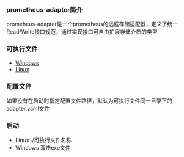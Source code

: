 ### prometheus-adapter简介
promeheus-adapter是一个prometheus的远程存储适配器，定义了统一Read/Write接口规范，通过实现接口可自由扩展存储介质的类型

### 可执行文件
- [Windows](https://github.com/lijinfengnuc/prometheus-adapter/releases/download/v0.1/adapter-windows.zip)
- [Linux](https://github.com/lijinfengnuc/prometheus-adapter/releases/download/v0.1/adapter-linux.zip)

### 配置文件
如果没有在启动时指定配置文件路径，默认为可执行文件同一目录下的adapter.yaml文件

### 启动
- Linux  ./可执行文件名称
- Windows  双击exe文件
